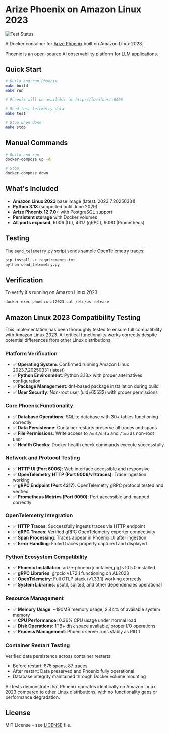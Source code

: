# Arize Phoenix on Amazon Linux 2023

![Test Status](https://github.com/sjmatta/poc-phoenix-al2023/actions/workflows/test.yml/badge.svg)

A Docker container for [Arize Phoenix](https://phoenix.arize.com/) built on Amazon Linux 2023.

Phoenix is an open-source AI observability platform for LLM applications.

## Quick Start

```bash
# Build and run Phoenix
make build
make run

# Phoenix will be available at http://localhost:6006

# Send test telemetry data
make test

# Stop when done
make stop
```

## Manual Commands

```bash
# Build and run
docker-compose up -d

# Stop
docker-compose down
```

## What's Included

- **Amazon Linux 2023** base image (latest: 2023.7.20250331)
- **Python 3.13** (supported until June 2029)
- **Arize Phoenix 12.7.0+** with PostgreSQL support
- **Persistent storage** with Docker volumes
- **All ports exposed**: 6006 (UI), 4317 (gRPC), 9090 (Prometheus)

## Testing

The `send_telemetry.py` script sends sample OpenTelemetry traces:

```bash
pip install -r requirements.txt
python send_telemetry.py
```

## Verification

To verify it's running on Amazon Linux 2023:

```bash
docker exec phoenix-al2023 cat /etc/os-release
```

## Amazon Linux 2023 Compatibility Testing

This implementation has been thoroughly tested to ensure full compatibility with Amazon Linux 2023. All critical functionality works correctly despite potential differences from other Linux distributions.

### Platform Verification
- ✅ **Operating System**: Confirmed running Amazon Linux 2023.7.20250331 (latest)
- ✅ **Python Environment**: Python 3.13.x with proper alternatives configuration
- ✅ **Package Management**: dnf-based package installation during build
- ✅ **User Security**: Non-root user (uid=65532) with proper permissions

### Core Phoenix Functionality
- ✅ **Database Operations**: SQLite database with 30+ tables functioning correctly
- ✅ **Data Persistence**: Container restarts preserve all traces and spans
- ✅ **File Permissions**: Write access to `/mnt/data` and `/tmp` as non-root user
- ✅ **Health Checks**: Docker health check commands execute successfully

### Network and Protocol Testing
- ✅ **HTTP UI (Port 6006)**: Web interface accessible and responsive
- ✅ **OpenTelemetry HTTP (Port 6006/v1/traces)**: Trace ingestion working
- ✅ **gRPC Endpoint (Port 4317)**: OpenTelemetry gRPC protocol tested and verified
- ✅ **Prometheus Metrics (Port 9090)**: Port accessible and mapped correctly

### OpenTelemetry Integration
- ✅ **HTTP Traces**: Successfully ingests traces via HTTP endpoint
- ✅ **gRPC Traces**: Verified gRPC OpenTelemetry exporter connectivity
- ✅ **Span Processing**: Traces appear in Phoenix UI after ingestion
- ✅ **Error Handling**: Failed traces properly captured and displayed

### Python Ecosystem Compatibility
- ✅ **Phoenix Installation**: arize-phoenix[container,pg] v10.5.0 installed
- ✅ **gRPC Libraries**: grpcio v1.72.1 functioning on AL2023
- ✅ **OpenTelemetry**: Full OTLP stack (v1.33.1) working correctly
- ✅ **System Libraries**: psutil, sqlite3, and other dependencies operational

### Resource Management
- ✅ **Memory Usage**: ~190MB memory usage, 2.44% of available system memory
- ✅ **CPU Performance**: 0.36% CPU usage under normal load
- ✅ **Disk Operations**: 1TB+ disk space available, proper I/O operations
- ✅ **Process Management**: Phoenix server runs stably as PID 1

### Container Restart Testing
Verified data persistence across container restarts:
- Before restart: 875 spans, 87 traces
- After restart: Data preserved and Phoenix fully operational
- Database integrity maintained through Docker volume mounting

All tests demonstrate that Phoenix operates identically on Amazon Linux 2023 compared to other Linux distributions, with no functionality gaps or performance degradation.

## License

MIT License - see [LICENSE](LICENSE) file.